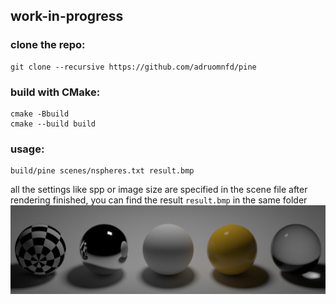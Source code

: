 ## work-in-progress

### clone the repo:
```
git clone --recursive https://github.com/adruomnfd/pine
```

### build with CMake:
```
cmake -Bbuild
cmake --build build
```

### usage:
```
build/pine scenes/nspheres.txt result.bmp
```
all the settings like spp or image size are specified in the scene file
after rendering finished, you can find the result `result.bmp` in the same folder  
<img src="docs/results/nspheres.bmp" width="600"/>
